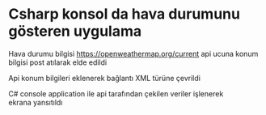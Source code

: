 # Csharp konsol da hava durumunu gösteren uygulama

Hava durumu bilgisi https://openweathermap.org/current api ucuna konum bilgisi post atılarak elde edildi

Api konum bilgileri eklenerek bağlantı  XML türüne çevrildi 

C# console application ile api tarafından çekilen veriler işlenerek ekrana yansıtıldı
